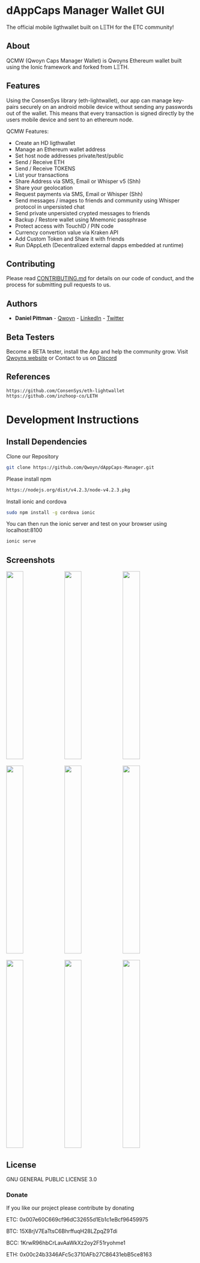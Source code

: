 # dAppCaps Manager Wallet GUI 
The official mobile ligthwallet built on LΞTH for the ETC community!

## About
QCMW (Qwoyn Caps Manager Wallet) is Qwoyns Ethereum wallet built using the Ionic framework and forked from LΞTH.

## Features
Using the ConsenSys library (eth-lightwallet), our app can manage key-pairs securely on an android mobile device without sending any 
passwords out of the wallet. This means that every transaction is signed directly by the users mobile device and sent to an ethereum node.

QCMW Features:

- Create an HD ligthwallet 
- Manage an Ethereum wallet address
- Set host node addresses private/test/public
- Send / Receive ETH
- Send / Receive TOKENS
- List your transactions
- Share Address via SMS, Email or Whisper v5 (Shh)
- Share your geolocation
- Request payments via SMS, Email or Whisper (Shh)
- Send messages / images to friends and community using Whisper protocol in unpersisted chat
- Send private unpersisted crypted messages to friends
- Backup / Restore wallet using Mnemonic passphrase
- Protect access with TouchID / PIN code
- Currency convertion value via Kraken API
- Add Custom Token and Share it with friends
- Run DAppLeth (Decentralized external dapps embedded at runtime)

## Contributing

Please read [CONTRIBUTING.md](https://github.com/Qwoyn/Document/contributing.md) for details on our code of conduct, and the process for submitting pull requests to us.

## Authors

* **Daniel Pittman**             - [Qwoyn](https://www.qwoyn.io) - [LinkedIn](https://www.linkedin.com/in/mrpittman1/) - [Twitter](https://www.twitter.com/Qwoyn)

## Beta Testers
Become a BETA tester, install the App and help the community grow.
Visit <a href="http://www.qwoyn.io/testers">Qwoyns website</a> or
Contact to us on <a href="https://discord.gg/knZBudV">Discord</a>

## References
```
https://github.com/ConsenSys/eth-lightwallet
https://github.com/inzhoop-co/LETH
```

# Development Instructions
## Install Dependencies

Clone our Repository
```bash
git clone https://github.com/Qwoyn/dAppCaps-Manager.git
```

Please install npm   
```bash
https://nodejs.org/dist/v4.2.3/node-v4.2.3.pkg
```

Install ionic and cordova
```bash
sudo npm install -g cordova ionic
```

You can then run the ionic server and test on your browser using 
localhost:8100
```bash
ionic serve
```

## Screenshots
<img src="https://i.imgur.com/XG020Y7.jpg" width="30%" height="500">  <img src="https://www.inzhoop.com/img/screenshots/IMG_0011.PNG" width="30%" height="500">  <img src="https://www.inzhoop.com/img/screenshots/IMG_0012.PNG" width="30%" height="500">  

<img src="https://www.inzhoop.com/img/screenshots/IMG_0013.PNG" width="30%" height="500">  <img src="https://www.inzhoop.com/img/screenshots/IMG_0014.PNG" width="30%" height="500">  <img src="https://www.inzhoop.com/img/screenshots/IMG_0015.PNG" width="30%" height="500">

<img src="https://www.inzhoop.com/img/screenshots/IMG_0016.PNG" width="30%" height="500">  <img src="https://www.inzhoop.com/img/screenshots/IMG_0017.PNG" width="30%" height="500">  <img src="https://www.inzhoop.com/img/screenshots/IMG_0018.PNG" width="30%" height="500">

## License
 GNU GENERAL PUBLIC LICENSE 3.0
 
### Donate

If you like our project please contribute by donating 

ETC: 0x007e60C669cf96dC32655d1Eb1c1eBcf96459975

BTC: 15X8rjV7EaTtsC6BhrffuqH28LZpqZ9Tdi

BCC: 1KrwR96hbCrLavAaWkXz2oy2F51ryohme1

ETH: 0x00c24b3346AFc5c3710AFb27C86431ebB5ce8163
